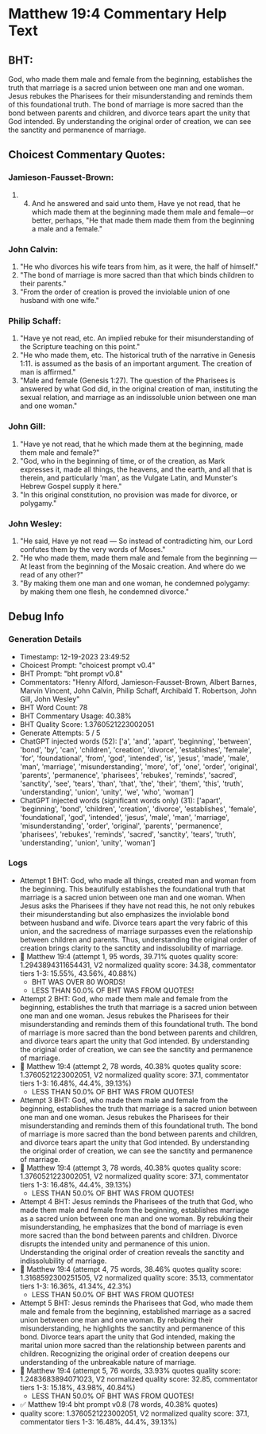 # Matthew 19:4 Commentary Help Text

## BHT:
God, who made them male and female from the beginning, establishes the truth that marriage is a sacred union between one man and one woman. Jesus rebukes the Pharisees for their misunderstanding and reminds them of this foundational truth. The bond of marriage is more sacred than the bond between parents and children, and divorce tears apart the unity that God intended. By understanding the original order of creation, we can see the sanctity and permanence of marriage.

## Choicest Commentary Quotes:
### Jamieson-Fausset-Brown:
1. 4. And he answered and said unto
	them, Have ye not read, that he which made them at the beginning made
	them male and female—or better, perhaps, "He that made
	them made them from the beginning a male and a female."


### John Calvin:
1. "He who divorces his wife tears from him, as it were, the half of himself."
2. "The bond of marriage is more sacred than that which binds children to their parents."
3. "From the order of creation is proved the inviolable union of one husband with one wife."

### Philip Schaff:
1. "Have ye not read, etc. An implied rebuke for their misunderstanding of the Scripture teaching on this point."
2. "He who made them, etc. The historical truth of the narrative in Genesis 1:11. is assumed as the basis of an important argument. The creation of man is affirmed."
3. "Male and female (Genesis 1:27). The question of the Pharisees is answered by what God did, in the original creation of man, instituting the sexual relation, and marriage as an indissoluble union between one man and one woman."

### John Gill:
1. "Have ye not read, that he which made them at the beginning, made them male and female?" 
2. "God, who in the beginning of time, or of the creation, as Mark expresses it, made all things, the heavens, and the earth, and all that is therein, and particularly 'man', as the Vulgate Latin, and Munster's Hebrew Gospel supply it here."
3. "In this original constitution, no provision was made for divorce, or polygamy."

### John Wesley:
1. "He said, Have ye not read — So instead of contradicting him, our Lord confutes them by the very words of Moses."
2. "He who made them, made them male and female from the beginning — At least from the beginning of the Mosaic creation. And where do we read of any other?"
3. "By making them one man and one woman, he condemned polygamy: by making them one flesh, he condemned divorce."


## Debug Info
### Generation Details
- Timestamp: 12-19-2023 23:49:52
- Choicest Prompt: "choicest prompt v0.4"
- BHT Prompt: "bht prompt v0.8"
- Commentators: "Henry Alford, Jamieson-Fausset-Brown, Albert Barnes, Marvin Vincent, John Calvin, Philip Schaff, Archibald T. Robertson, John Gill, John Wesley"
- BHT Word Count: 78
- BHT Commentary Usage: 40.38%
- BHT Quality Score: 1.3760521223002051
- Generate Attempts: 5 / 5
- ChatGPT injected words (52):
	['a', 'and', 'apart', 'beginning', 'between', 'bond', 'by', 'can', 'children', 'creation', 'divorce', 'establishes', 'female', 'for', 'foundational', 'from', 'god', 'intended', 'is', 'jesus', 'made', 'male', 'man', 'marriage', 'misunderstanding', 'more', 'of', 'one', 'order', 'original', 'parents', 'permanence', 'pharisees', 'rebukes', 'reminds', 'sacred', 'sanctity', 'see', 'tears', 'than', 'that', 'the', 'their', 'them', 'this', 'truth', 'understanding', 'union', 'unity', 'we', 'who', 'woman']
- ChatGPT injected words (significant words only) (31):
	['apart', 'beginning', 'bond', 'children', 'creation', 'divorce', 'establishes', 'female', 'foundational', 'god', 'intended', 'jesus', 'male', 'man', 'marriage', 'misunderstanding', 'order', 'original', 'parents', 'permanence', 'pharisees', 'rebukes', 'reminds', 'sacred', 'sanctity', 'tears', 'truth', 'understanding', 'union', 'unity', 'woman']

### Logs
- Attempt 1 BHT: God, who made all things, created man and woman from the beginning. This beautifully establishes the foundational truth that marriage is a sacred union between one man and one woman. When Jesus asks the Pharisees if they have not read this, he not only rebukes their misunderstanding but also emphasizes the inviolable bond between husband and wife. Divorce tears apart the very fabric of this union, and the sacredness of marriage surpasses even the relationship between children and parents. Thus, understanding the original order of creation brings clarity to the sanctity and indissolubility of marriage.
- 🔄 Matthew 19:4 (attempt 1, 95 words, 39.71% quotes quality score: 1.2943894311654431, V2 normalized quality score: 34.38, commentator tiers 1-3: 15.55%, 43.56%, 40.88%) 
	- BHT WAS OVER 80 WORDS! 
	- LESS THAN 50.0% OF BHT WAS FROM QUOTES!
- Attempt 2 BHT: God, who made them male and female from the beginning, establishes the truth that marriage is a sacred union between one man and one woman. Jesus rebukes the Pharisees for their misunderstanding and reminds them of this foundational truth. The bond of marriage is more sacred than the bond between parents and children, and divorce tears apart the unity that God intended. By understanding the original order of creation, we can see the sanctity and permanence of marriage.
- 🔄 Matthew 19:4 (attempt 2, 78 words, 40.38% quotes quality score: 1.3760521223002051, V2 normalized quality score: 37.1, commentator tiers 1-3: 16.48%, 44.4%, 39.13%) 
	- LESS THAN 50.0% OF BHT WAS FROM QUOTES!
- Attempt 3 BHT: God, who made them male and female from the beginning, establishes the truth that marriage is a sacred union between one man and one woman. Jesus rebukes the Pharisees for their misunderstanding and reminds them of this foundational truth. The bond of marriage is more sacred than the bond between parents and children, and divorce tears apart the unity that God intended. By understanding the original order of creation, we can see the sanctity and permanence of marriage.
- 🔄 Matthew 19:4 (attempt 3, 78 words, 40.38% quotes quality score: 1.3760521223002051, V2 normalized quality score: 37.1, commentator tiers 1-3: 16.48%, 44.4%, 39.13%) 
	- LESS THAN 50.0% OF BHT WAS FROM QUOTES!
- Attempt 4 BHT: Jesus reminds the Pharisees of the truth that God, who made them male and female from the beginning, establishes marriage as a sacred union between one man and one woman. By rebuking their misunderstanding, he emphasizes that the bond of marriage is even more sacred than the bond between parents and children. Divorce disrupts the intended unity and permanence of this union. Understanding the original order of creation reveals the sanctity and indissolubility of marriage.
- 🔄 Matthew 19:4 (attempt 4, 75 words, 38.46% quotes quality score: 1.3168592300251505, V2 normalized quality score: 35.13, commentator tiers 1-3: 16.36%, 41.34%, 42.3%) 
	- LESS THAN 50.0% OF BHT WAS FROM QUOTES!
- Attempt 5 BHT: Jesus reminds the Pharisees that God, who made them male and female from the beginning, established marriage as a sacred union between one man and one woman. By rebuking their misunderstanding, he highlights the sanctity and permanence of this bond. Divorce tears apart the unity that God intended, making the marital union more sacred than the relationship between parents and children. Recognizing the original order of creation deepens our understanding of the unbreakable nature of marriage.
- 🔄 Matthew 19:4 (attempt 5, 76 words, 33.93% quotes quality score: 1.2483683894071023, V2 normalized quality score: 32.85, commentator tiers 1-3: 15.18%, 43.98%, 40.84%) 
	- LESS THAN 50.0% OF BHT WAS FROM QUOTES!
- ✅ Matthew 19:4 bht prompt v0.8 (78 words, 40.38% quotes)
- quality score: 1.3760521223002051, V2 normalized quality score: 37.1, commentator tiers 1-3: 16.48%, 44.4%, 39.13%)